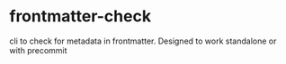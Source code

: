 # frontmatter-check

cli to check for metadata in frontmatter. Designed to work standalone or with precommit

